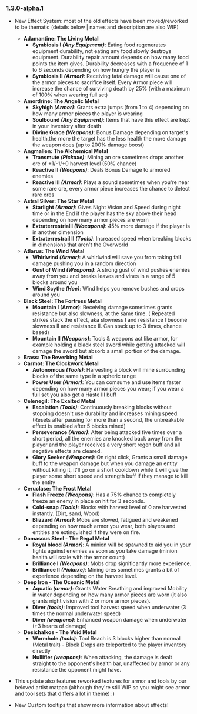 ### 1.3.0-alpha.1

- New Effect System: most of the old effects have been moved/reworked to be thematic (details below | names and
  description are also WIP)
    - **Adamantine: The Living Metal**
        - **Symbiosis I _(Any Equipment)_**: Eating food regenerates equipment durability, not eating any food slowly
          destroys equipment. Durability repair amount depends on how many food points the item gives. Durability
          decreases with a frequence of 1 to 6 seconds depending on how hungry the player is
        - **Symbiosis II _(Armor)_**: Receiving fatal damage will cause one of the armor pieces to sacrifice itself.
          Every Armor piece will increase the chance of surviving death by 25% (with a maximum of 100% when wearing full
          set)
    - **Amordrine: The Angelic Metal**
        - **Skyhigh _(Armor)_**: Grants extra jumps (from 1 to 4) depending on how many armor pieces the player is
          wearing
        - **Soulbound _(Any Equipment)_**: Items that have this effect are kept in your inventory after death
        - **Divine Grace _(Weapons)_**: Bonus Damage depending on target's health,the more the target has the less
          health the more damage the weapon does (up to 200% damage boost)
    - **Angmallen: The Alchemical Metal**
        - **Transmute _(Pickaxe)_**: Mining an ore sometimes drops another ore of +1/-1/+0 harvest level (50% chance)
        - **Reactive II _(Weapons)_**: Deals Bonus Damage to armored enemies
        - **Reactive III _(Armor)_**: Plays a sound sometimes when you're near some rare ore, every armor piece
          increases the chance to detect rare ores
    - **Astral Silver: The Star Metal**
        - **Starlight _(Armor)_**: Gives Night Vision and Speed during night time or in the End if the player has the
          sky above their head depending on how many armor pieces are worn
        - **Extraterrestrial I _(Waeapons)_**: 45% more damage if the player is in another dimension
        - **Extraterrestrail II _(Tools)_**: Increased speed when breaking blocks in dimensions that aren't the
          Overworld
    - **Atlarus: The Wind Metal**
        - **Whirlwind _(Armor)_**: A whirlwind will save you from taking fall damage pushing you in a random direction
        - **Gust of Wind _(Weapons)_**: A strong gust of wind pushes enemies away from you and breaks leaves and vines
          in a range of 5 blocks around you
        - **Wind Scythe _(Hoe)_**: Wind helps you remove bushes and crops around you
    - **Black Steel: The Fortress Metal**
        - **Mountain I (Armor)**: Receiving damage sometimes grants resistance but also slowness, at the same time. (
          Repeated strikes stack the effect, aka slowness I and resistance I become slowness II and resistance II. Can
          stack up to 3 times, chance based)
        - **Mountain II _(Weapons)_**: Tools & weapons act like armor, for example holding a black steel sword while
          getting attacked will damage the sword but absorb a small portion of the damage.
    - **Brass: The Reverbing Metal**
    - **Carmot: The Clockwork Metal**
        - **Autonomous _(Tools)_**: Harvesting a block will mine surrounding blocks of the same type in a spheric range
        - **Power User _(Armor)_**: You can comsume and use items faster depending on how many armor pieces you wear; if
          you wear a full set you also get a Haste III buff
    - **Celenegil: The Exalted Metal**
        - **Escalation _(Tools)_**: Continuously breaking blocks without stopping doesn't use durability and increases
          mining speed. (Resets after pausing for more than a second, the unbreakable effect is enabled after 5 blocks
          mined)
        - **Perseverance _(Armor)_**: After being attacked five times over a short period, all the enemies are knocked
          back away from the player and the player receives a very short regen buff and all negative effects are
          cleared.
        - **Glory Seeker _(Weapons)_**: On right click, Grants a small damage buff to the weapon damage but when you
          damage an entity without killing it, it'll go on a short cooldown while it will give the player some short
          speed and strength buff if they manage to kill the entity
    - **Ceruclase: The Frost Metal**
        - **Flash Freeze _(Weapons)_**: Has a 75% chance to completely freeze an enemy in place on hit for 3 seconds.
        - **Cold-snap _(Tools)_**: Blocks with harvest level of 0 are harvested instantly. (Dirt, sand, Wood)
        - **Blizzard _(Armor)_**: Mobs are slowed, fatigued and weakened depending on how much armor you wear, both
          players and entities are extinguished if they were on fire.
    - **Damascus Steel - The Regal Metal**
        - **Royal blood _(Armor)_**: A minion will be spawned to aid you in your fights against enemies as soon as you
          take damage (minion health will scale with the armor count)
        - **Brilliance I _(Weapons)_**: Mobs drop significantly more experience.
        - **Brilliance II _(Pickaxe)_**: Mining ores sometimes grants a bit of experience depending on the harvest
          level.
    - **Deep Iron - The Oceanic Metal**
        - **Aquatic _(armor)_**: Grants Water Breathing and improved Mobility in water depending on how many armor
          pieces are worn (it also grants night vision with 2 or more armor pieces).
        - **Diver _(tools)_**: Improved tool harvest speed when underwater (3 times the normal underwater speed)
        - **Diver _(weapons)_**: Enhanced weapon damage when underwater (+3 hearts of damage)
    - **Desichalkos - The Void Metal**
        - **Wormhole _(tools)_**: Tool Reach is 3 blocks higher than normal (Metal trait) - Block Drops are teleported
          to the player inventory directly
        - **Nullifier _(weapons)_**: When attacking, the damage is dealt straight to the opponent's health bar,
          unaffected by armor or any resistance the opponent might have.

- This update also features reworked textures for armor and tools by our beloved artist matpac (although they're still
  WIP so you might see armor and tool sets that differs a lot in theme) :)
- New Custom tooltips that show more information about effects!